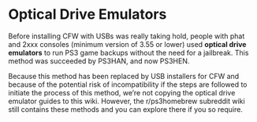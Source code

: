 # Optical Drive Emulators

Before installing CFW with USBs was really taking hold, people with phat and 2xxx consoles (minimum version of 3.55 or lower) used **optical drive emulators** to run PS3 game backups without the need for a jailbreak. This method was succeeded by PS3HAN, and now PS3HEN.

Because this method has been replaced by USB installers for CFW and because of the potential risk of incompatibility if the steps are followed to initiate the process of this method, we’re not copying the optical drive emulator guides to this wiki. However, the r/ps3homebrew subreddit wiki still contains these methods and you can explore there if you so require.